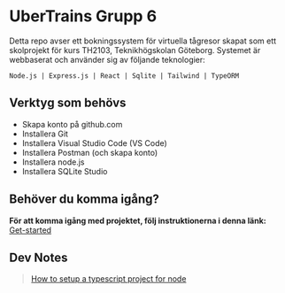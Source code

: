 # UberTrains Grupp 6

Detta repo avser ett bokningssystem för virtuella tågresor skapat som ett skolprojekt för kurs TH2103, Teknikhögskolan Göteborg.
Systemet är webbaserat och använder sig av följande teknologier:

`Node.js | Express.js | React | Sqlite | Tailwind | TypeORM`

## Verktyg som behövs

- Skapa konto på github.com
- Installera Git
- Installera Visual Studio Code (VS Code)
- Installera Postman (och skapa konto)
- Installera node.js
- Installera SQLite Studio

## Behöver du komma igång?

**För att komma igång med projektet, följ instruktionerna i denna länk:** <br>
[Get-started](https://github.com/malmz90/uberTrains/blob/dev/get-started.md)

## Dev Notes

>[How to setup a typescript project for node](https://khalilstemmler.com/blogs/typescript/node-starter-project/)
